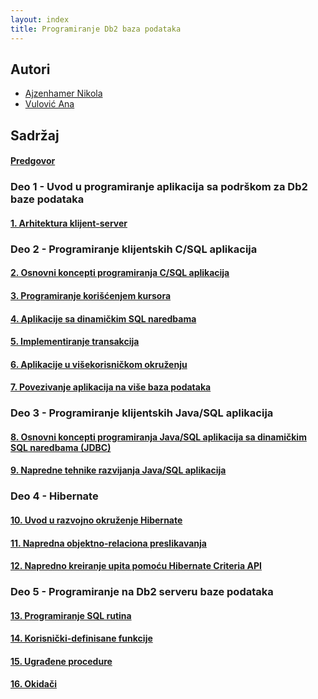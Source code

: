 ```yaml
---
layout: index
title: Programiranje Db2 baza podataka
---
```


## Autori

- [Ajzenhamer Nikola](https://www.nikolaajzenhamer.rs)
- [Vulović Ana](http://www.math.rs/~aspasic)

## Sadržaj

#### [Predgovor]({{site.baseurl}}/predgovor/)

### Deo 1 - Uvod u programiranje aplikacija sa podrškom za Db2 baze podataka

#### [1. Arhitektura klijent-server]({{site.baseurl}}/poglavlja/1/)

### Deo 2 - Programiranje klijentskih C/SQL aplikacija 

#### [2. Osnovni koncepti programiranja C/SQL aplikacija]({{site.baseurl}}/poglavlja/2/)

#### [3. Programiranje korišćenjem kursora]({{site.baseurl}}/poglavlja/3/)

#### [4. Aplikacije sa dinamičkim SQL naredbama]({{site.baseurl}}/poglavlja/4/)

#### [5. Implementiranje transakcija]({{site.baseurl}}/poglavlja/5/)

#### [6. Aplikacije u višekorisničkom okruženju]({{site.baseurl}}/poglavlja/6/)

#### [7. Povezivanje aplikacija na više baza podataka]({{site.baseurl}}/poglavlja/7/)

### Deo 3 - Programiranje klijentskih Java/SQL aplikacija

#### [8. Osnovni koncepti programiranja Java/SQL aplikacija sa dinamičkim SQL naredbama (JDBC)]({{site.baseurl}}/poglavlja/8/)

#### [9. Napredne tehnike razvijanja Java/SQL aplikacija]({{site.baseurl}}/poglavlja/9/)

### Deo 4 - Hibernate

#### [10. Uvod u razvojno okruženje Hibernate]({{site.baseurl}}/poglavlja/10/)

#### [11. Napredna objektno-relaciona preslikavanja]({{site.baseurl}}/poglavlja/11/)

#### [12. Napredno kreiranje upita pomoću Hibernate Criteria API]({{site.baseurl}}/poglavlja/12/)

### Deo 5 - Programiranje na Db2 serveru baze podataka

#### [13. Programiranje SQL rutina]({{site.baseurl}}/poglavlja/13/)

#### [14. Korisnički-definisane funkcije]({{site.baseurl}}/poglavlja/14/)

#### [15. Ugrađene procedure]({{site.baseurl}}/poglavlja/15/)

#### [16. Okidači]({{site.baseurl}}/poglavlja/16/)
